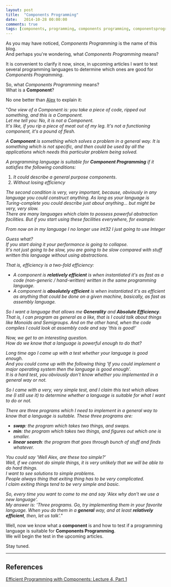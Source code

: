```yaml
---
layout: post
title:  "Components Programming"
date:   2014-10-28 00:00:00
comments: true
tags: [components, programming, components programming, componentsprogramming, stepanov, knuth, stroustrup, generic, genericprogramming, generic programming, genericity, concepts, math, mathematics, elements, eop, contracts, performance, c++, cpp, c, java, dotnet, c#, csharp, python, ruby, javascript, haskell, dlang, rust, golang, eiffel, templates, metaprogramming]
---
```


As you may have noticed, *Components Programming* is the name of this blog.  
And perhaps you're wondering, what *Components Programming* means?

It is convenient to clarify it now, since, in upcoming articles I want to test several programming languages to determine which ones are good for *Components Programming*.

So, what *Components Programming* means?  
What is a **Component**?

No one better than [Alex](http://www.stepanovpapers.com/) to explain it:

"*One view of a Component is: you take a piece of code, ripped out something, and this is a Component.  
Let me tell you: No, it is not a Component.  
It's like, if you rip a piece of meat out of my leg. It's not a functioning component, it's a pound of flesh.*

*A __Component__ is something which solves a problem in a general way. It is something which is not specific, and then could be used by all the applications which needs this particular problem being solved.*

*A programming language is suitable for __Component Programming__ if it satisfies the following conditions:*

1. *It could describe a general purpose components*.  
2. *Without losing efficiency*

*The second condition is very, very important, because, obviously in any language you could construct anything. As long as your language is Turing-complete you could describe just about anything... but might be very, very slow.  
There are many languages which claim to possess powerful abstraction facilities. But if you start using these facilities everywhere, for example:*

   *From now on in my language I no longer use int32 I just going to use Integer*

*Guess what?  
If you start doing it your performance is going to collapse.  
It's not just going to be slow, you are going to be slow compared with stuff written this language without using abstractions.*
 
*That is, efficiency is a two-fold efficiency:*

- *A component is __relatively efficient__ is when instantiated it's as fast as a code (non-generic / hand-written) written in the same programming language.*
- *A component is __absolutely efficient__ is when instantiated it's as efficient as anything that could be done on a given machine, basically, as fast as assembly language.*

*So I want a language that allows me __Generality__ and __Absolute Efficiency__.  
That is, I can program as general as a like, that is I could talk about things like Monoids and Semigroups. And on the other hand, when the code compiles I could look at assembly code and say 'this is good!'*

*Now, we get to an interesting question.  
How do we know that a language is powerful enough to do that?*

*Long time ago I came up with a test whether your language is good enough.  
And you could come up with the following thing 'If you could implement a major operating system then the language is good enough'.  
It is a hard test, you obviously don't know whether you implemented in a general way or not.*

*So I came with a very, very simple test, and I claim this test which allows me (I still use it) to determine whether a language is suitable for what I want to do or not.*

*There are three programs which I need to implement in a general way to know that a language is suitable. These three programs are:*

- *__swap__: the program which takes two things, and swaps.*
- *__min__: the program which takes two things, and figures out which one is smaller.*
- *__linear search__: the program that goes through bunch of stuff and finds whatever.*

*You could say 'Well Alex, are these too simple?’  
Well, if we cannot do simple things, it is very unlikely that we will be able to do hard things.  
I want to see solutions to simple problems.  
People always thing that exiting thing has to be very complicated.  
I claim exiting things tend to be very simple and basic.*

*So, every time you want to come to me and say 'Alex why don't we use a new language'.  
My answer is: 'Three programs. Go, try implementing them in your favorite language. When you do them in a __general__ way, and at least __relatively efficient__, then, let us talk'.*"

Well, now we know what a **component** is and how to test if a programming language is suitable for **Components Programming**.  
We will begin the test in the upcoming articles.

Stay tuned.


---

## References


[Efficient Programming with Components: Lecture 4, Part 1](http://youtu.be/4pSqzrbjq4Q)
